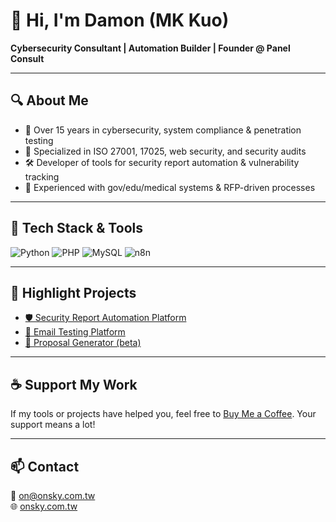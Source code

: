 
# 👋 Hi, I'm Damon (MK Kuo)

**Cybersecurity Consultant | Automation Builder | Founder @ Panel Consult**

---

## 🔍 About Me
- 🎯 Over 15 years in cybersecurity, system compliance & penetration testing
- 📑 Specialized in ISO 27001, 17025, web security, and security audits
- 🛠️ Developer of tools for security report automation & vulnerability tracking
- 🧩 Experienced with gov/edu/medical systems & RFP-driven processes

---

## 🧰 Tech Stack & Tools
![Python](https://img.shields.io/badge/-Python-3776AB?style=flat&logo=python&logoColor=white)
![PHP](https://img.shields.io/badge/-PHP-777BB4?style=flat&logo=php&logoColor=white)
![MySQL](https://img.shields.io/badge/-MySQL-4479A1?style=flat&logo=mysql&logoColor=white)
![n8n](https://img.shields.io/badge/-n8n-orange?style=flat&logo=n8n)

---

## 📌 Highlight Projects
- [🛡️ Security Report Automation Platform](https://ts3.onsky.com.tw/)
- [📧 Email Testing Platform](https://mat.onsky.com.tw/)
- [📄 Proposal Generator (beta)](https://www.onsky.com.tw)

---

## ☕ Support My Work
If my tools or projects have helped you, feel free to [Buy Me a Coffee](https://buymeacoffee.com/mkkuo). Your support means a lot!

---

## 📫 Contact
📧 on@onsky.com.tw  
🌐 [onsky.com.tw](https://www.onsky.com.tw)
